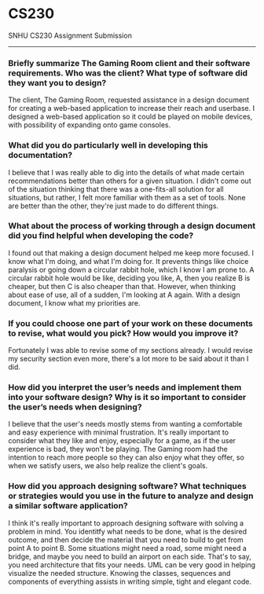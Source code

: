 # CS230
SNHU CS230 Assignment Submission

---
### Briefly summarize The Gaming Room client and their software requirements. Who was the client? What type of software did they want you to design?

The client, The Gaming Room, requested assistance in a design document for creating a web-based application to increase their reach and userbase. I designed a web-based application so it could be played on mobile devices, with possibility of expanding onto game consoles. 

### What did you do particularly well in developing this documentation?

I believe that I was really able to dig into the details of what made certain recommendations better than others for a given situation. I didn't come out of the situation thinking that there was a one-fits-all solution for all situations, but rather, I felt more familiar with them as a set of tools. None are better than the other, they're just made to do different things.

### What about the process of working through a design document did you find helpful when developing the code?

I found out that making a design document helped me keep more focused. I know what I'm doing, and what I'm doing for. It prevents things like choice paralysis or going down a circular rabbit hole, which I know I am prone to. A circular rabbit hole would be like, deciding you like, A, then you realize B is cheaper, but then C is also cheaper than that. However, when thinking about ease of use, all of a sudden, I'm looking at A again. With a design document, I know what my priorities are.

### If you could choose one part of your work on these documents to revise, what would you pick? How would you improve it?

Fortunately I was able to revise some of my sections already. I would revise my security section even more, there's a lot more to be said about it than I did. 

### How did you interpret the user’s needs and implement them into your software design? Why is it so important to consider the user’s needs when designing?

I believe that the user's needs mostly stems from wanting a comfortable and easy experience with minimal frustration. It's really important to consider what they like and enjoy, especially for a game, as if the user experience is bad, they won't be playing. The Gaming room had the intention to reach more people so they can also enjoy what they offer, so when we satisfy users, we also help realize the client's goals. 

### How did you approach designing software? What techniques or strategies would you use in the future to analyze and design a similar software application?
I think it's really important to approach designing software with solving a problem in mind. You identitfy what needs to be done, what is the desired outcome, and then decide the material that you need to build to get from point A to point B. Some situations might need a road, some might need a bridge, and maybe you need to build an airport on each side. That's to say, you need architecture that fits your needs. UML can be very good in helping visualize the needed structure. Knowing the classes, sequences and components of everything assists in writing simple, tight and elegant code. 
